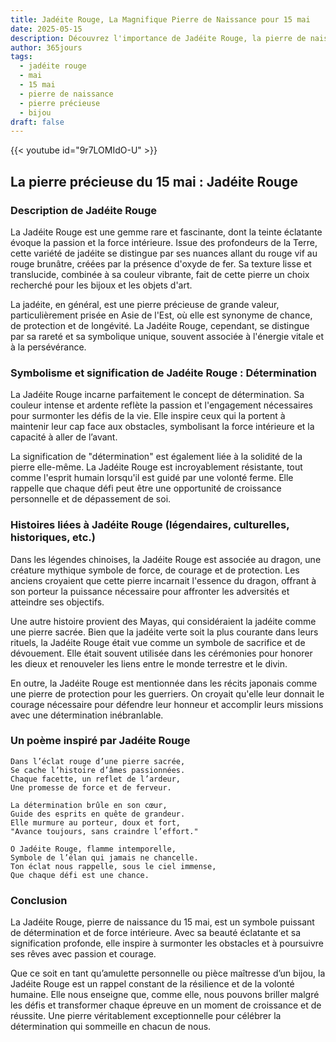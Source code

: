 ```yaml
---
title: Jadéite Rouge, La Magnifique Pierre de Naissance pour 15 mai
date: 2025-05-15
description: Découvrez l'importance de Jadéite Rouge, la pierre de naissance du 15 mai qui symbolise Détermination. Laissez sa beauté et sa signification illuminer votre journée.
author: 365jours
tags:
  - jadéite rouge
  - mai
  - 15 mai
  - pierre de naissance
  - pierre précieuse
  - bijou
draft: false
---
```


{{< youtube id="9r7LOMIdO-U" >}}

## La pierre précieuse du 15 mai : Jadéite Rouge

### Description de Jadéite Rouge

La Jadéite Rouge est une gemme rare et fascinante, dont la teinte éclatante évoque la passion et la force intérieure. Issue des profondeurs de la Terre, cette variété de jadéite se distingue par ses nuances allant du rouge vif au rouge brunâtre, créées par la présence d'oxyde de fer. Sa texture lisse et translucide, combinée à sa couleur vibrante, fait de cette pierre un choix recherché pour les bijoux et les objets d'art.

La jadéite, en général, est une pierre précieuse de grande valeur, particulièrement prisée en Asie de l'Est, où elle est synonyme de chance, de protection et de longévité. La Jadéite Rouge, cependant, se distingue par sa rareté et sa symbolique unique, souvent associée à l'énergie vitale et à la persévérance.

### Symbolisme et signification de Jadéite Rouge : Détermination

La Jadéite Rouge incarne parfaitement le concept de détermination. Sa couleur intense et ardente reflète la passion et l'engagement nécessaires pour surmonter les défis de la vie. Elle inspire ceux qui la portent à maintenir leur cap face aux obstacles, symbolisant la force intérieure et la capacité à aller de l’avant.

La signification de "détermination" est également liée à la solidité de la pierre elle-même. La Jadéite Rouge est incroyablement résistante, tout comme l'esprit humain lorsqu'il est guidé par une volonté ferme. Elle rappelle que chaque défi peut être une opportunité de croissance personnelle et de dépassement de soi.

### Histoires liées à Jadéite Rouge (légendaires, culturelles, historiques, etc.)

Dans les légendes chinoises, la Jadéite Rouge est associée au dragon, une créature mythique symbole de force, de courage et de protection. Les anciens croyaient que cette pierre incarnait l'essence du dragon, offrant à son porteur la puissance nécessaire pour affronter les adversités et atteindre ses objectifs.

Une autre histoire provient des Mayas, qui considéraient la jadéite comme une pierre sacrée. Bien que la jadéite verte soit la plus courante dans leurs rituels, la Jadéite Rouge était vue comme un symbole de sacrifice et de dévouement. Elle était souvent utilisée dans les cérémonies pour honorer les dieux et renouveler les liens entre le monde terrestre et le divin.

En outre, la Jadéite Rouge est mentionnée dans les récits japonais comme une pierre de protection pour les guerriers. On croyait qu'elle leur donnait le courage nécessaire pour défendre leur honneur et accomplir leurs missions avec une détermination inébranlable.

### Un poème inspiré par Jadéite Rouge

```
Dans l’éclat rouge d’une pierre sacrée,  
Se cache l’histoire d’âmes passionnées.  
Chaque facette, un reflet de l’ardeur,  
Une promesse de force et de ferveur.  

La détermination brûle en son cœur,  
Guide des esprits en quête de grandeur.  
Elle murmure au porteur, doux et fort,  
"Avance toujours, sans craindre l’effort."  

O Jadéite Rouge, flamme intemporelle,  
Symbole de l’élan qui jamais ne chancelle.  
Ton éclat nous rappelle, sous le ciel immense,  
Que chaque défi est une chance.
```

### Conclusion

La Jadéite Rouge, pierre de naissance du 15 mai, est un symbole puissant de détermination et de force intérieure. Avec sa beauté éclatante et sa signification profonde, elle inspire à surmonter les obstacles et à poursuivre ses rêves avec passion et courage.

Que ce soit en tant qu’amulette personnelle ou pièce maîtresse d’un bijou, la Jadéite Rouge est un rappel constant de la résilience et de la volonté humaine. Elle nous enseigne que, comme elle, nous pouvons briller malgré les défis et transformer chaque épreuve en un moment de croissance et de réussite. Une pierre véritablement exceptionnelle pour célébrer la détermination qui sommeille en chacun de nous.